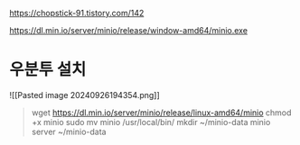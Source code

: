 https://chopstick-91.tistory.com/142

https://dl.min.io/server/minio/release/window-amd64/minio.exe

# 우분투 설치
![[Pasted image 20240926194354.png]]



>wget https://dl.min.io/server/minio/release/linux-amd64/minio
>chmod +x minio
>sudo mv minio /usr/local/bin/
>mkdir ~/minio-data minio server ~/minio-data



